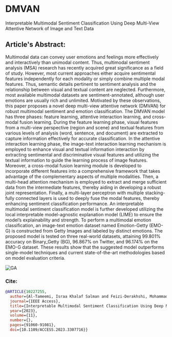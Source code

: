 # DMVAN
Interpretable Multimodal Sentiment Classification Using Deep Multi-View Attentive Network of Image and Text Data

## Article's Abstract:
Multimodal data can convey user emotions and feelings more effectively and interactively than unimodal content. Thus, multimodal sentiment analysis (MSA) research has recently acquired great significance as a field of study. However, most current approaches either acquire sentimental features independently for each modality or simply combine multiple modal features. Thus, semantic details pertinent to sentiment analysis and the relationship between visual and textual content are neglected. Furthermore, most available multimodal datasets are sentiment-annotated, although user emotions are usually rich and unlimited. Motivated by these observations, this paper proposes a novel deep multi-view attentive network (DMVAN) for robust multimodal sentiment and emotion classification. The DMVAN model has three phases: feature learning, attentive interaction learning, and cross-modal fusion learning. During the feature learning phase, visual features from a multi-view perspective (region and scene) and textual features from various levels of analysis (word, sentence, and document) are extracted to capture information effectively for accurate classification. In the attentive interaction learning phase, the image-text interaction learning mechanism is employed to enhance visual and textual information interaction by extracting sentimental and discriminative visual features and utilizing the textual information to guide the learning process of image features. Moreover, a cross-modal fusion learning module is developed to incorporate different features into a comprehensive framework that takes advantage of the complementary aspects of multiple modalities. Then, a multi-head attention mechanism is employed to extract and merge sufficient data from the intermediate features, thereby aiding in developing a robust joint representation. Finally, a multi-layer perceptron with multiple stacking-fully connected layers is used to deeply fuse the modal features, thereby enhancing sentiment classification performance. An interpretable multimodal sentiment classification model is further developed utilizing the local interpretable model-agnostic explanation model (LIME) to ensure the model’s explainability and strength. To perform a multimodal emotion classification, an image-text emotion dataset named Emotion-Getty (EMO-G) is constructed from Getty Images and labeled by distinct emotions. The proposed model is tested on three real-world datasets, attaining 99.801% accuracy on Binary_Getty (BG), 96.867% on Twitter, and 96.174% on the EMO-G dataset. These results show that the suggested model outperforms single-model techniques and current state-of-the-art methodologies based on model evaluation criteria.

![GA](https://github.com/cominsys/DMVAN/assets/44108907/0543d509-e538-4ef3-be94-0221aa972abe)


### Cite:
```bib
@ARTICLE{10227255,
  author={Al-Tameemi, Israa Khalaf Salman and Feizi-Derakhshi, Mohammad-Reza and Pashazadeh, Saeid and Asadpour, Mohammad},
  journal={IEEE Access}, 
  title={Interpretable Multimodal Sentiment Classification Using Deep Multi-View Attentive Network of Image and Text Data}, 
  year={2023},
  volume={11},
  number={},
  pages={91060-91081},
  doi={10.1109/ACCESS.2023.3307716}}
